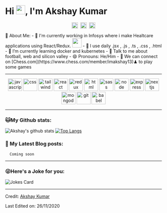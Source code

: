 # Hi <img src="https://github.com/TheDudeThatCode/TheDudeThatCode/blob/master/Assets/Hi.gif" width="29px">, I'm Akshay Kumar
<p align="center">
<a href="https://twitter.com/abracadabra1769" target="blank"><img align="center" src="https://cdn.jsdelivr.net/npm/simple-icons@3.0.1/icons/twitter.svg" alt="akshaykumar" height="20" width="20" /></a>&nbsp;
<a href="https://www.linkedin.com/in/akshaykumar13/" target="blank"><img align="center" src="https://cdn.jsdelivr.net/npm/simple-icons@3.0.1/icons/linkedin.svg" alt="akshaykumar" height="20" width="20" /></a>&nbsp;
<a href="https://www.imakshaykumar.com/" target="blank"><img align="center" src="https://cdn.jsdelivr.net/npm/simple-icons@5.18.0/icons/robotframework.svg" alt="akshaykumar" height="20" width="20" /></a>
</p>
<!-- 
![](https://camo.githubusercontent.com/992babdffd8c74a1502de375fbdf7e4d54773242/68747470733a2f2f6d656469612e67697068792e636f6d2f6d656469612f53576f536b4e36447854737a71494b4571762f67697068792e676966)
 -->
🤵 About Me:
- 🏦 I'm currently working in Infosys where i make Healtcare applications using React/Redux. 
      <img src="https://media.giphy.com/media/WUlplcMpOCEmTGBtBW/giphy.gif" width="30">
- 🤔 I use daily .jsx , .js , .ts , .css , .html
- 🌱 I’m currently learning docker and kubernetes
- 💬 Talk to me about football, web and silicon valley
- 😄 Pronouns: He/Him
- 👯 We can connect on [Chess.com](https://www.chess.com/member/imakshay13)♟ to play some games

---


<p align="center">
<img src="https://cdn.jsdelivr.net/gh/devicons/devicon/icons/javascript/javascript-original.svg" alt="javascript" width="45" height="40"/> 
<img src="https://cdn.jsdelivr.net/gh/devicons/devicon/icons/css3/css3-original.svg" alt="css" width="45" height="40"/> 
<img src="https://cdn.jsdelivr.net/gh/devicons/devicon/icons/tailwindcss/tailwindcss-original-wordmark.svg" alt="tailwind" width="45" height="40"/>
<img src="https://cdn.jsdelivr.net/gh/devicons/devicon/icons/react/react-original.svg" alt="react" width="45" height="40"/>
<img src="https://cdn.jsdelivr.net/gh/devicons/devicon/icons/redux/redux-original.svg" alt="redux" width="45" height="40"/> 
<img src="https://cdn.jsdelivr.net/gh/devicons/devicon/icons/html5/html5-original.svg" alt="html" width="45" height="40"/>
<img src="https://cdn.jsdelivr.net/gh/devicons/devicon/icons/sass/sass-original.svg" alt="sass" width="45" height="40"/> 
<img src="https://cdn.jsdelivr.net/gh/devicons/devicon/icons/nodejs/nodejs-original-wordmark.svg" alt="node" width="45" height="40"/> 
<img src="https://cdn.jsdelivr.net/gh/devicons/devicon/icons/express/express-original-wordmark.svg" alt="express" width="45" height="40"/> 
<img src="https://cdn.jsdelivr.net/gh/devicons/devicon/icons/nextjs/nextjs-original-wordmark.svg" alt="nextjs" width="45" height="40"/>
<img src="https://cdn.jsdelivr.net/gh/devicons/devicon/icons/mongodb/mongodb-original.svg" alt="mongodb" width="45" height="40"/> 
<img src="https://cdn.jsdelivr.net/gh/devicons/devicon/icons/git/git-original-wordmark.svg" alt="git" width="45" height="40"/> 
<img src="https://cdn.jsdelivr.net/gh/devicons/devicon/icons/babel/babel-original.svg" alt="babel" width="45" height="40"/>
</p>

---
### 🐱My Github stats:
![Akshay's github stats](https://github-readme-stats.vercel.app/api?username=imakshay13&show_icons=true&title_color=ffc857&icon_color=8ac926&text_color=daf7dc&bg_color=151515&hide=["stars"])
[![Top Langs](https://github-readme-stats.vercel.app/api/top-langs/?username=apoorvtyagi&layout=compact&text_color=daf7dc&bg_color=151515)](https://github.com/imakshay13/github-readme-stats)

### 📕 My Latest Blog posts:
<!-- BLOG-POST-LIST:START -->
      Coming soon
<!-- BLOG-POST-LIST:END -->
---

### 😜Here's a Joke for you:
<img src="https://readme-jokes.vercel.app/api" alt="Jokes Card" />

----
Credit: [Akshay Kumar](https://github.com/imakshay13)

Last Edited on: 26/11/2020
